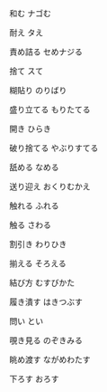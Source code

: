 和む ナゴむ

耐え タえ

責め詰る セめナジる

捨て スて

糊貼り のりばり

盛り立てる もりたてる

開き ひらき

破り捨てる やぶりすてる

舐める なめる

送り迎え おくりむかえ

触れる ふれる

触る さわる

割引き わりひき

揃える そろえる

結び方 むすびかた

履き潰す はきつぶす

問い とい

覗き見る のぞきみる

眺め渡す ながめわたす

下ろす おろす